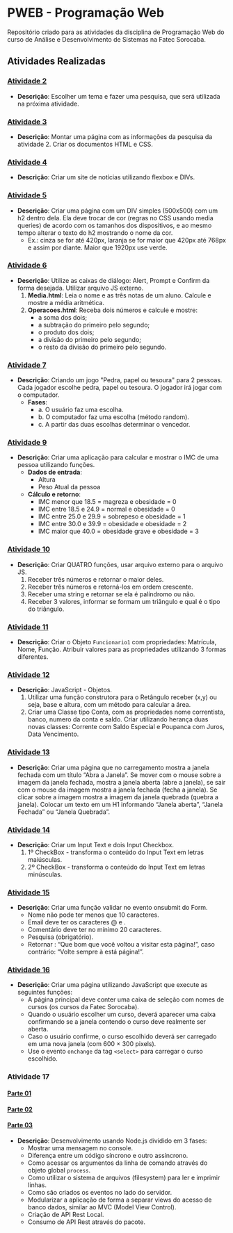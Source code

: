 # PWEB - Programação Web

Repositório criado para as atividades da disciplina de Programação Web do curso de Análise e Desenvolvimento de Sistemas na Fatec Sorocaba. 

## Atividades Realizadas

### [Atividade 2](https://github.com/Adriana-Akagui/PWEB/tree/main/Atividade2)
- **Descrição**: Escolher um tema e fazer uma pesquisa, que será utilizada na próxima atividade.

### [Atividade 3](https://github.com/Adriana-Akagui/PWEB/tree/main/Atividade3)
- **Descrição**: Montar uma página com as informações da pesquisa da atividade 2. Criar os documentos HTML e CSS.

### [Atividade 4](https://github.com/Adriana-Akagui/PWEB/tree/main/Atividade4)
- **Descrição**: Criar um site de notícias utilizando flexbox e DIVs.

### [Atividade 5](https://github.com/Adriana-Akagui/PWEB/tree/main/Atividade5)
- **Descrição**: Criar uma página com um DIV simples (500x500) com um h2 dentro dela. Ela deve trocar de cor (regras no CSS usando media queries) de acordo com os tamanhos dos dispositivos, e ao mesmo tempo alterar o texto do h2 mostrando o nome da cor. 
  - Ex.: cinza se for até 420px, laranja se for maior que 420px até 768px e assim por diante. Maior que 1920px use verde.

### [Atividade 6](https://github.com/Adriana-Akagui/PWEB/tree/main/Atividade6)
- **Descrição**: Utilize as caixas de diálogo: Alert, Prompt e Confirm da forma desejada. Utilizar arquivo JS externo.
  1. **Media.html**: Leia o nome e as três notas de um aluno. Calcule e mostre a média aritmética.
  2. **Operacoes.html**: Receba dois números e calcule e mostre:
     - a soma dos dois;
     - a subtração do primeiro pelo segundo;
     - o produto dos dois;
     - a divisão do primeiro pelo segundo;
     - o resto da divisão do primeiro pelo segundo.

### [Atividade 7](https://github.com/Adriana-Akagui/PWEB/tree/main/Atividade7)
- **Descrição**: Criando um jogo "Pedra, papel ou tesoura" para 2 pessoas. Cada jogador escolhe pedra, papel ou tesoura. O jogador irá jogar com o computador. 
  - **Fases**:
    - a. O usuário faz uma escolha.
    - b. O computador faz uma escolha (método random).
    - c. A partir das duas escolhas determinar o vencedor.

### [Atividade 9](https://github.com/Adriana-Akagui/PWEB/tree/main/Atividade9)
- **Descrição**: Criar uma aplicação para calcular e mostrar o IMC de uma pessoa utilizando funções.
  - **Dados de entrada**:
    - Altura
    - Peso Atual da pessoa
  - **Cálculo e retorno**:
    - IMC menor que 18.5 = magreza e obesidade = 0
    - IMC entre 18.5 e 24.9 = normal e obesidade = 0
    - IMC entre 25.0 e 29.9 = sobrepeso e obesidade = 1
    - IMC entre 30.0 e 39.9 = obesidade e obesidade = 2
    - IMC maior que 40.0 = obesidade grave e obesidade = 3

### [Atividade 10](https://github.com/Adriana-Akagui/PWEB/tree/main/Atividade10)
- **Descrição**: Criar QUATRO funções, usar arquivo externo para o arquivo JS.
  1. Receber três números e retornar o maior deles.
  2. Receber três números e retorná-los em ordem crescente.
  3. Receber uma string e retornar se ela é palíndromo ou não.
  4. Receber 3 valores, informar se formam um triângulo e qual é o tipo do triângulo.

### [Atividade 11](https://github.com/Adriana-Akagui/PWEB/tree/main/Atividade11)
- **Descrição**: Criar o Objeto `Funcionario1` com propriedades: Matrícula, Nome, Função. Atribuir valores para as propriedades utilizando 3 formas diferentes.

### [Atividade 12](https://github.com/Adriana-Akagui/PWEB/tree/main/Atividade12)
- **Descrição**: JavaScript - Objetos.
  1. Utilizar uma função construtora para o Retângulo receber (x,y) ou seja, base e altura, com um método para calcular a área.
  2. Criar uma Classe tipo Conta, com as propriedades nome correntista, banco, numero da conta e saldo. Criar utilizando herança duas novas classes: Corrente com Saldo Especial e Poupanca com Juros, Data Vencimento.

### [Atividade 13](https://github.com/Adriana-Akagui/PWEB/tree/main/Atividade13)
- **Descrição**: Criar uma página que no carregamento mostra a janela fechada com um título “Abra a Janela”. Se mover com o mouse sobre a imagem da janela fechada, mostra a janela aberta (abre a janela), se sair com o mouse da imagem mostra a janela fechada (fecha a janela). Se clicar sobre a imagem mostra a imagem da janela quebrada (quebra a janela). Colocar um texto em um H1 informando “Janela aberta”, “Janela Fechada” ou “Janela Quebrada”.

### [Atividade 14](https://github.com/Adriana-Akagui/PWEB/tree/main/Atividade14)
- **Descrição**: Criar um Input Text e dois Input Checkbox.
  1. 1º CheckBox - transforma o conteúdo do Input Text em letras maiúsculas.
  2. 2º CheckBox - transforma o conteúdo do Input Text em letras minúsculas.

### [Atividade 15](https://github.com/Adriana-Akagui/PWEB/tree/main/Atividade15)
- **Descrição**: Criar uma função validar no evento onsubmit do Form.
  - Nome não pode ter menos que 10 caracteres.
  - Email deve ter os caracteres @ e .
  - Comentário deve ter no mínimo 20 caracteres.
  - Pesquisa (obrigatório). 
  - Retornar : “Que bom que você voltou a visitar esta página!”, caso contrário: “Volte sempre à está página!”.

### [Atividade 16](https://github.com/Adriana-Akagui/PWEB/tree/main/Atividade16)
- **Descrição**: Criar uma página utilizando JavaScript que execute as seguintes funções:
  - A página principal deve conter uma caixa de seleção com nomes de cursos (os cursos da Fatec Sorocaba).
  - Quando o usuário escolher um curso, deverá aparecer uma caixa confirmando se a janela contendo o curso deve realmente ser aberta.
  - Caso o usuário confirme, o curso escolhido deverá ser carregado em uma nova janela (com 600 × 300 pixels).
  - Use o evento `onchange` da tag `<select>` para carregar o curso escolhido.

### Atividade 17
#### [Parte 01](https://github.com/Adriana-Akagui/PWEB/tree/main/Atividade17_P01) 
#### [Parte 02](https://github.com/Adriana-Akagui/PWEB/tree/main/Atividade17_P02/PwebNodeN/Exercicios)
#### [Parte 03](https://github.com/Adriana-Akagui/PWEB/tree/main/Atividade17_P03/Exercicios)
- **Descrição**: Desenvolvimento usando Node.js dividido em 3 fases:
  - Mostrar uma mensagem no console.
  - Diferença entre um código síncrono e outro assíncrono.
  - Como acessar os argumentos da linha de comando através do objeto global `process`.
  - Como utilizar o sistema de arquivos (filesystem) para ler e imprimir linhas.
  - Como são criados os eventos no lado do servidor.
  - Modularizar a aplicação de forma a separar views do acesso de banco dados, similar ao MVC (Model View Control).
  - Criação de API Rest Local.
  - Consumo de API Rest através do pacote.
